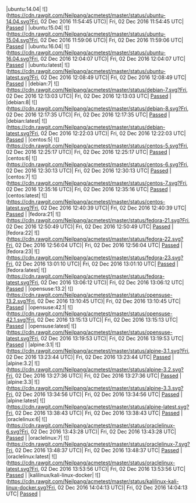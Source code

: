 |ubuntu:14.04| ![](https://cdn.rawgit.com/Neilpang/acmetest/master/status/ubuntu-14.04.svg?Fri, 02 Dec 2016 11:54:45 UTC)| Fri, 02 Dec 2016 11:54:45 UTC| [Passed](https://github.com/Neilpang/acmetest/blob/master/logs/ubuntu-14.04.out) |
|ubuntu:15.04| ![](https://cdn.rawgit.com/Neilpang/acmetest/master/status/ubuntu-15.04.svg?Fri, 02 Dec 2016 11:59:06 UTC)| Fri, 02 Dec 2016 11:59:06 UTC| [Passed](https://github.com/Neilpang/acmetest/blob/master/logs/ubuntu-15.04.out) |
|ubuntu:16.04| ![](https://cdn.rawgit.com/Neilpang/acmetest/master/status/ubuntu-16.04.svg?Fri, 02 Dec 2016 12:04:07 UTC)| Fri, 02 Dec 2016 12:04:07 UTC| [Passed](https://github.com/Neilpang/acmetest/blob/master/logs/ubuntu-16.04.out) |
|ubuntu:latest| ![](https://cdn.rawgit.com/Neilpang/acmetest/master/status/ubuntu-latest.svg?Fri, 02 Dec 2016 12:08:49 UTC)| Fri, 02 Dec 2016 12:08:49 UTC| [Passed](https://github.com/Neilpang/acmetest/blob/master/logs/ubuntu-latest.out) |
|debian:7| ![](https://cdn.rawgit.com/Neilpang/acmetest/master/status/debian-7.svg?Fri, 02 Dec 2016 12:13:03 UTC)| Fri, 02 Dec 2016 12:13:03 UTC| [Passed](https://github.com/Neilpang/acmetest/blob/master/logs/debian-7.out) |
|debian:8| ![](https://cdn.rawgit.com/Neilpang/acmetest/master/status/debian-8.svg?Fri, 02 Dec 2016 12:17:35 UTC)| Fri, 02 Dec 2016 12:17:35 UTC| [Passed](https://github.com/Neilpang/acmetest/blob/master/logs/debian-8.out) |
|debian:latest| ![](https://cdn.rawgit.com/Neilpang/acmetest/master/status/debian-latest.svg?Fri, 02 Dec 2016 12:22:03 UTC)| Fri, 02 Dec 2016 12:22:03 UTC| [Passed](https://github.com/Neilpang/acmetest/blob/master/logs/debian-latest.out) |
|centos:5| ![](https://cdn.rawgit.com/Neilpang/acmetest/master/status/centos-5.svg?Fri, 02 Dec 2016 12:25:17 UTC)| Fri, 02 Dec 2016 12:25:17 UTC| [Passed](https://github.com/Neilpang/acmetest/blob/master/logs/centos-5.out) |
|centos:6| ![](https://cdn.rawgit.com/Neilpang/acmetest/master/status/centos-6.svg?Fri, 02 Dec 2016 12:30:13 UTC)| Fri, 02 Dec 2016 12:30:13 UTC| [Passed](https://github.com/Neilpang/acmetest/blob/master/logs/centos-6.out) |
|centos:7| ![](https://cdn.rawgit.com/Neilpang/acmetest/master/status/centos-7.svg?Fri, 02 Dec 2016 12:35:16 UTC)| Fri, 02 Dec 2016 12:35:16 UTC| [Passed](https://github.com/Neilpang/acmetest/blob/master/logs/centos-7.out) |
|centos:latest| ![](https://cdn.rawgit.com/Neilpang/acmetest/master/status/centos-latest.svg?Fri, 02 Dec 2016 12:40:39 UTC)| Fri, 02 Dec 2016 12:40:39 UTC| [Passed](https://github.com/Neilpang/acmetest/blob/master/logs/centos-latest.out) |
|fedora:21| ![](https://cdn.rawgit.com/Neilpang/acmetest/master/status/fedora-21.svg?Fri, 02 Dec 2016 12:50:49 UTC)| Fri, 02 Dec 2016 12:50:49 UTC| [Passed](https://github.com/Neilpang/acmetest/blob/master/logs/fedora-21.out) |
|fedora:22| ![](https://cdn.rawgit.com/Neilpang/acmetest/master/status/fedora-22.svg?Fri, 02 Dec 2016 12:56:04 UTC)| Fri, 02 Dec 2016 12:56:04 UTC| [Passed](https://github.com/Neilpang/acmetest/blob/master/logs/fedora-22.out) |
|fedora:23| ![](https://cdn.rawgit.com/Neilpang/acmetest/master/status/fedora-23.svg?Fri, 02 Dec 2016 13:01:10 UTC)| Fri, 02 Dec 2016 13:01:10 UTC| [Passed](https://github.com/Neilpang/acmetest/blob/master/logs/fedora-23.out) |
|fedora:latest| ![](https://cdn.rawgit.com/Neilpang/acmetest/master/status/fedora-latest.svg?Fri, 02 Dec 2016 13:06:12 UTC)| Fri, 02 Dec 2016 13:06:12 UTC| [Passed](https://github.com/Neilpang/acmetest/blob/master/logs/fedora-latest.out) |
|opensuse:13.2| ![](https://cdn.rawgit.com/Neilpang/acmetest/master/status/opensuse-13.2.svg?Fri, 02 Dec 2016 13:10:45 UTC)| Fri, 02 Dec 2016 13:10:45 UTC| [Passed](https://github.com/Neilpang/acmetest/blob/master/logs/opensuse-13.2.out) |
|opensuse:42.1| ![](https://cdn.rawgit.com/Neilpang/acmetest/master/status/opensuse-42.1.svg?Fri, 02 Dec 2016 13:15:13 UTC)| Fri, 02 Dec 2016 13:15:13 UTC| [Passed](https://github.com/Neilpang/acmetest/blob/master/logs/opensuse-42.1.out) |
|opensuse:latest| ![](https://cdn.rawgit.com/Neilpang/acmetest/master/status/opensuse-latest.svg?Fri, 02 Dec 2016 13:19:53 UTC)| Fri, 02 Dec 2016 13:19:53 UTC| [Passed](https://github.com/Neilpang/acmetest/blob/master/logs/opensuse-latest.out) |
|alpine:3.1| ![](https://cdn.rawgit.com/Neilpang/acmetest/master/status/alpine-3.1.svg?Fri, 02 Dec 2016 13:23:44 UTC)| Fri, 02 Dec 2016 13:23:44 UTC| [Passed](https://github.com/Neilpang/acmetest/blob/master/logs/alpine-3.1.out) |
|alpine:3.2| ![](https://cdn.rawgit.com/Neilpang/acmetest/master/status/alpine-3.2.svg?Fri, 02 Dec 2016 13:27:36 UTC)| Fri, 02 Dec 2016 13:27:36 UTC| [Passed](https://github.com/Neilpang/acmetest/blob/master/logs/alpine-3.2.out) |
|alpine:3.3| ![](https://cdn.rawgit.com/Neilpang/acmetest/master/status/alpine-3.3.svg?Fri, 02 Dec 2016 13:34:56 UTC)| Fri, 02 Dec 2016 13:34:56 UTC| [Passed](https://github.com/Neilpang/acmetest/blob/master/logs/alpine-3.3.out) |
|alpine:latest| ![](https://cdn.rawgit.com/Neilpang/acmetest/master/status/alpine-latest.svg?Fri, 02 Dec 2016 13:38:43 UTC)| Fri, 02 Dec 2016 13:38:43 UTC| [Passed](https://github.com/Neilpang/acmetest/blob/master/logs/alpine-latest.out) |
|oraclelinux:6| ![](https://cdn.rawgit.com/Neilpang/acmetest/master/status/oraclelinux-6.svg?Fri, 02 Dec 2016 13:43:28 UTC)| Fri, 02 Dec 2016 13:43:28 UTC| [Passed](https://github.com/Neilpang/acmetest/blob/master/logs/oraclelinux-6.out) |
|oraclelinux:7| ![](https://cdn.rawgit.com/Neilpang/acmetest/master/status/oraclelinux-7.svg?Fri, 02 Dec 2016 13:48:37 UTC)| Fri, 02 Dec 2016 13:48:37 UTC| [Passed](https://github.com/Neilpang/acmetest/blob/master/logs/oraclelinux-7.out) |
|oraclelinux:latest| ![](https://cdn.rawgit.com/Neilpang/acmetest/master/status/oraclelinux-latest.svg?Fri, 02 Dec 2016 13:53:56 UTC)| Fri, 02 Dec 2016 13:53:56 UTC| [Passed](https://github.com/Neilpang/acmetest/blob/master/logs/oraclelinux-latest.out) |
|kalilinux/kali-linux-docker| ![](https://cdn.rawgit.com/Neilpang/acmetest/master/status/kalilinux-kali-linux-docker.svg?Fri, 02 Dec 2016 14:04:13 UTC)| Fri, 02 Dec 2016 14:04:13 UTC| [Passed](https://github.com/Neilpang/acmetest/blob/master/logs/kalilinux-kali-linux-docker.out) |
